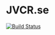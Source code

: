 # JVCR.se
[![Build Status](https://api.netlify.com/api/v1/badges/45fe31ed-2729-4a22-9082-9e0434469281/deploy-status)](https://app.netlify.com/sites/distracted-meninsky-a2bec6/deploys)
